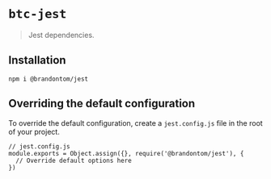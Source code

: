 # `btc-jest`

> Jest dependencies.

## Installation

```
npm i @brandontom/jest
```

## Overriding the default configuration

To override the default configuration, create a `jest.config.js` file in the root of your project.

```
// jest.config.js
module.exports = Object.assign({}, require('@brandontom/jest'), {
  // Override default options here
})
```
